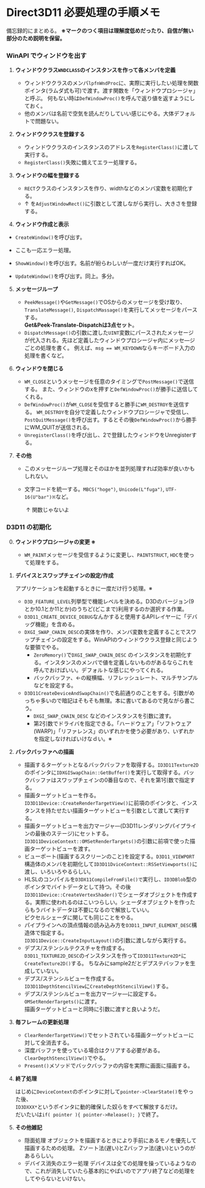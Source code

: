 # Direct3D11 必要処理の手順メモ

備忘録的にまとめる。 **※マークのつく項目は理解度低めだったり、自信が無い部分のため説明を保留。** 

### WinAPI でウィンドウを出す

1. **ウィンドウクラス`WNDCLASS`のインスタンスを作って各メンバを定義**

   - ウィンドウクラスのメンバ`lpfnWndProc`に、実際に実行したい処理を関数ポインタ(ラムダ式も可)で渡す。渡す関数を「ウィンドウプロシージャ」と呼ぶ。
     何もない時は`DefWindowProc()`を呼んで返り値を返すようにしておく。
   - 他のメンバは名前で空気を読んだりしていい感じにやる。大体デフォルトで問題ない。   

2. **ウィンドウクラスを登録する**

   - ウィンドウクラスのインスタンスのアドレスを`RegisterClass()`に渡して実行する。
   - `RegisterClass()`失敗に備えてエラー処理する。

3. **ウィンドウの幅を登録する**

   - `RECT`クラスのインスタンスを作り、widthなどのメンバ変数を初期化する。
   - ↑ を`AdjustWindowRect()`に引数として渡しながら実行し、大きさを登録する。

4.  **ウィンドウ作成と表示**

   - `CreateWindow()`を呼び出す。
   - ここも一応エラー処理。

   - `ShowWindow()`を呼び出す。名前が紛らわしいが一度だけ実行すればOK。
   - `UpdateWindow()`を呼び出す。同上。多分。

5. **メッセージループ**

   - `PeekMessage()`や`GetMessage()`でOSからのメッセージを受け取り、`TranslateMessage()`, `DispatchMassage()`を実行してメッセージをパースする。   
     **Get&Peek-Translate-Dispatchは3点セット**。
   - `DispatchMessage()`の引数に渡した`UINT`変数にパースされたメッセージが代入される。先ほど定義したウィンドウプロシージャ内にメッセ―ジごとの処理を書く。
     例えば、`msg == WM_KEYDOWN`ならキーボード入力の処理を書くなど。

6. **ウィンドウを閉じる**

   - `WM_CLOSE`というメッセージを任意のタイミングで`PostMessage()`で送信する。
     また、ウィンドウのxを押すと`DefWindowProc()`が勝手に送信してくれる。
   - `DefWindowProc()`が`WM_CLOSE`を受信すると勝手に`WM_DESTROY`を送信する。
     `WM_DESTROY`を自分で定義したウィンドウプロシージャで受信し、`PostQuitMessage()`を呼び出す。するとその後`DefWindowProc()`から勝手にWM_QUITが送信される。
   - `UnregisterClass()`を呼び出し、2で登録したウィンドウをUnregisterする。

7. **その他**

   - このメッセージループ処理とそのほかを並列処理すれば効率が良いかもしれない。

   - 文字コードを統一する。`MBCS("hoge")`, `Unicode(L"fuga")`, `UTF-16(U"bar")※`など。   

     ​						↑ 関数じゃないよ

### D3D11 の初期化

0. **ウィンドウプロシージャの変更 ※**

      - `WM_PAINT`メッセージを受信するように変更し、`PAINTSTRUCT`, `HDC`を使って処理をする。

1. **デバイスとスワップチェインの設定/作成**

   アプリケーションを起動するときに一度だけ行う処理。※

   - `D3D_FEATURE_LEVEL`列挙型で機能レベルを決める。D3Dのバージョン(9とか10.1とか11とか)のうちど(どこまで)利用するのか選択する作業。 
   - `D3D11_CREATE_DEVICE_DEBUG`なんかすると使用するAPIレイヤーに「デバッグ機能」を含める。
   - `DXGI_SWAP_CHAIN_DESC`の実体を作り、メンバ変数を定義することでスワップチェインの設定をする。WinAPIのウィンドウクラス登録と同じような要領でやる。
     - `ZeroMemory()`で`DXGI_SWAP_CHAIN_DESC` のインスタンスを初期化する。インスタンスのメンバで値を定義しないものがあるならこれを呼んでおけばいい。デフォルトな感じにやってくれる。
     - バックバッファ、←の縦横幅、リフレッシュレート、マルチサンプルなどを設定する。
   - `D3D11CreateDeviceAndSwapChain()`で名前通りのことをする。引数がめっちゃ多いので暗記はそもそも無理。本に書いてあるので見ながら書こう。
     - `DXGI_SWAP_CHAIN_DESC` などのインスタンスを引数に渡す。
     - 第2引数でドライバを指定できる。「ハードウェア」「ソフトウェア(WARP)」「リファレンス」のいずれかを使う必要があり、いずれかを指定しなければいけなｄい。※

2. **バックバッファへの描画**

   - 描画するターゲットとなるバックバッファを取得する。`ID3D11Texture2D`のポインタに`IDXGISwapChain::GetBuffer()`を実行して取得する。バックバッファはスワップチェインの0番目なので、それを第1引数で指定する。
   - 描画ターゲットビューを作る。`ID3D11Device::CreateRenderTargetView()`に前項のポインタと、インスタンスを持たせたい描画ターゲットビューを引数として渡して実行する。
   - 描画ターゲットビューを出力マージャ―(D3D11レンダリングパイプラインの最後のステージ)にセットする。`ID3D11DeviceContext::OMSetRenderTargets()`の引数に前項で使った描画ターゲットビューを渡す。
   - ビューポート(描画するスクリーンのこと)を設定する。`D3D11_VIEWPORT`構造体のメンバを初期化して`ID3D11DviceContext::RSSetViewports()`に渡し、いろいろやるらしい。
   - HLSLのコンパイルを`D3DX11CompileFromFile()で`実行し、`ID3DBlob`型のポインタでバイトデータとして持つ。その後`ID3D11Device::CreateVertexShader()`でシェーダオブジェクトを作成する。実際に使われるのはこいつらしい。シェーダオブジェクトを作ったらもうバイトデータは不要になるので解放していい。   
     ピクセルシェーダに関しても同じことをやる。
   - パイプラインへの頂点情報の読み込み方を`D3D11_INPUT_ELEMENT_DESC`構造体で指定する。   
     `ID3D11Device::CreateInputLayout()`の引数に渡しながら実行する。
   - デプス/ステンシルテクスチャを作成する。     
     `D3D11_TEXTURE2D_DESC`のインスタンスを作って`ID3D11Texture2D*`に`CreateTexture2D()`する。
     ちなみにsample2だとデプステバッファを生成していない。
   - デプス/ステンシルビューを作成する。     
     `ID3D11DepthStencilView`に`CreateDepthStencilView()`する。
   - デプス/ステンシルビューを出力マージャ―に設定する。`OMSetRenderTargets()`に渡す。   
     描画ターゲットビューと同時に引数に渡すと良いようだ。

3. **毎フレームの更新処理**

    - `ClearRenderTargetView()`でセットされている描画ターゲットビューに対して全消去する。
    - 深度バッファを使っている場合はクリアする必要がある。`ClearDepthStencilView()`でやる。
    - `Present()`メソッドでバックバッファの内容を実際に画面に描画する。   

4. **終了処理**

    はじめに`DeviceContext`のポインタに対して`pointer->ClearState()`をやった後、   
    `ID3DXXX*`というポインタに動的確保した奴らをすべて解放するだけ。   
    だいたいは`if( pointer ){ pointer->Release(); }`で終了。   

5. **その他雑記**

    - 隠面処理
    オブジェクトを描画するときにより手前にあるモノを優先して描画するための処理。
      Zソート法(遅い)とZバッファ法(速い)というのがあるらしい。
    - デバイス消失のエラー処理
    デバイスは全ての処理を操っているようなので、これが消失していたら基本的にやばいのでアプリ終了などの処理をしてやらないといけない。

